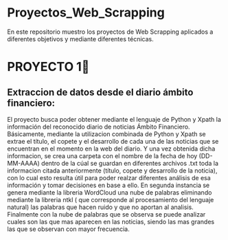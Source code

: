 # Proyectos_Web_Scrapping
En este repositorio muestro los proyectos de Web Scrapping aplicados a diferentes objetivos y mediante diferentes técnicas.

# **PROYECTO 1**:newspaper:
## Extraccion de datos desde el diario ámbito financiero:

El proyecto busca poder obtener mediante el lenguaje de Python y Xpath la información del reconocido diario de noticias Ámbito Financiero. Básicamente, mediante la utilizacion combinada de Python y Xpath se extrae el título, el copete y el desarrollo de cada una de las noticias que se encuentran en el momento en la web del diario. Y una vez obtenida dicha informacion, se crea una carpeta con el nombre de la fecha de hoy (DD-MM-AAAA) dentro de la cúal se guardan en diferentes archivos .txt toda la informacion citada anteriormente (título, copete y desarrollo de la noticia), con lo cual esto resulta útil para poder realzar diferentes análisis de esa información y tomar decisiones en base a ello. 
En segunda instancia se genera mediante la libreria WordCloud una nube de palabras eliminando mediante la libreria ntkl ( que corresponde al procesamiento del lenguaje natural) las palabras que hacen ruido y que no aportan al analisis. Finalmente con la nube de palabras que se observa se puede analizar cuales son las que mas aparecen en las noticias, siendo las mas grandes las que se observan con mayor frecuencia.
